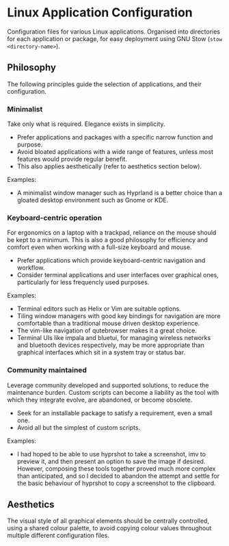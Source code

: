 # Linux Application Configuration

Configuration files for various Linux applications. Organised into directories for each application or package, for easy deployment using GNU Stow (`stow <directory-name>`).

## Philosophy

The following principles guide the selection of applications, and their configuration.

### Minimalist

Take only what is required. Elegance exists in simplicity.

- Prefer applications and packages with a specific narrow function and purpose.
- Avoid bloated applications with a wide range of features, unless most features would provide regular benefit.
- This also applies aesthetically (refer to aesthetics section below).

Examples:
- A minimalist window manager such as Hyprland is a better choice than a gloated desktop environment such as Gnome or KDE.

### Keyboard-centric operation

For ergonomics on a laptop with a trackpad, reliance on the mouse should be kept to a minimum. This is also a good
philosophy for efficiency and comfort even when working with a full-size keyboard and mouse.

- Prefer applications which provide keyboard-centric navigation and workflow.
- Consider terminal applications and user interfaces over graphical ones, particularly for less frequencly used purposes.

Examples:
- Terminal editors such as Helix or Vim are suitable options.
- Tiling window managers with good key bindings for navigation are more comfortable than a traditional mouse driven
  desktop experience.
- The vim-like navigation of qutebrowser makes it a great choice.
- Terminal UIs like impala and bluetui, for managing wireless networks and bluetooth devices respectively, may be more
  appropriate than graphical interfaces which sit in a system tray or status bar.

### Community maintained

Leverage community developed and supported solutions, to reduce the maintenance burden. Custom scripts can become a
liability as the tool with which they integrate evolve, are abandoned, or become obsolete.

- Seek for an installable package to satisfy a requirement, even a small one.
- Avoid all but the simplest of custom scripts.

Examples:
- I had hoped to be able to use hyprshot to take a screenshot, imv to preview it, and then present an option to save
  the image if desired. However, composing these tools together proved much more complex than anticipated, and so I
  decided to abandon the attempt and settle for the basic behaviour of hyprshot to copy a screenshot to the clipboard.

## Aesthetics

The visual style of all graphical elements should be centrally controlled, using a shared colour palette, to avoid
copying colour values throughout multiple different configuration files.
